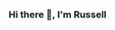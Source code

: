 ### Hi there 👋, I'm Russell

<!--
**russell-brinson/russell-brinson** is a ✨ _special_ ✨ repository because its `README.md` (this file) appears on your GitHub profile.

Here are some ideas to get you started:

- 🔭 I’m currently working on my M.S. in Cyberssecurity and Information Assurance
- 🌱 I’m currently learning secure software design
- 👯 I’m looking to collaborate on cached encryption attacks or multi-factor attacks
- 🤔 I’m looking for help with ... 
- 💬 Ask me about ... 
- 📫 How to reach me: ... 
- 😄 Pronouns: ... 
- ⚡ Fun fact: ... 
-->
